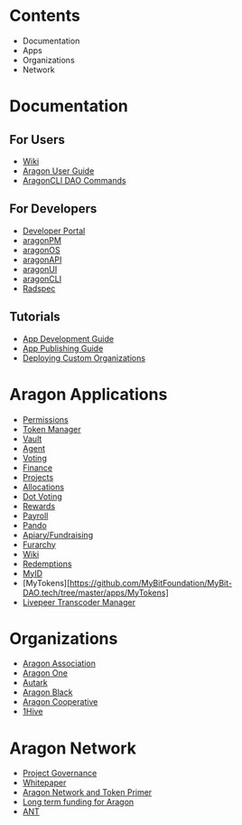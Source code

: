 # Contents

- Documentation
- Apps
- Organizations
- Network

# Documentation

## For Users
- [Wiki](https://wiki.aragon.org)
- [Aragon User Guide](https://wiki.aragon.org/tutorials/Aragon_User_Guide/)
- [AragonCLI DAO Commands](https://hack.aragon.org/docs/cli-dao-commands)

## For Developers
- [Developer Portal](https://hack.aragon.org/docs/getting-started)
- [aragonPM](https://hack.aragon.org/docs/apm-intro.html)
- [aragonOS](https://hack.aragon.org/docs/aragonos-intro.html)
- [aragonAPI](https://hack.aragon.org/docs/api-intro.html)
- [aragonUI](https://hack.aragon.org/docs/aragonui-intro.html)
- [aragonCLI](https://hack.aragon.org/docs/cli-intro)
- [Radspec](https://github.com/aragon/radspec)

## Tutorials
- [App Development Guide](https://hack.aragon.org/docs/tutorial)
- [App Publishing Guide](https://hack.aragon.org/docs/guides-publish)
- [Deploying Custom Organizations](https://hack.aragon.org/docs/guides-custom-deploy)

# Aragon Applications
- [Permissions](https://aragon.helpscoutdocs.com/article/21-permissions)
- [Token Manager](https://aragon.helpscoutdocs.com/article/18-token-manager)
- [Vault](https://github.com/aragon/aragon-apps/tree/master/apps/vault)
- [Agent](https://github.com/aragon/aragon-apps/tree/master/apps/agent)
- [Voting](https://aragon.helpscoutdocs.com/article/19-voting)
- [Finance](https://aragon.helpscoutdocs.com/article/20-finance)
- [Projects](https://github.com/AutarkLabs/planning-suite/tree/dev/apps/projects)
- [Allocations](https://github.com/AutarkLabs/planning-suite/tree/dev/apps/allocations)
- [Dot Voting](https://github.com/AutarkLabs/planning-suite/tree/dev/apps/dot-voting)
- [Rewards](https://github.com/AutarkLabs/planning-suite/tree/dev/apps/rewards)
- [Payroll](https://github.com/aragon/aragon-apps/tree/master/future-apps/payroll)
- [Pando](https://github.com/pandonetwork/pando)
- [Apiary/Fundraising](https://github.com/aragonblack/fundraising)
- [Furarchy](https://github.com/levelkdev/futarchy-app)
- [Wiki](https://github.com/P2PModels/wiki)
- [Redemptions](https://github.com/1Hive/redemptions-app)
- [MyID](https://github.com/MyBitFoundation/MyBit-DAO.tech/tree/master/apps/MyID)
- [MyTokens][https://github.com/MyBitFoundation/MyBit-DAO.tech/tree/master/apps/MyTokens]
- [Livepeer Transcoder Manager](https://github.com/videoDAC/livepeer-aragon)

# Organizations
- [Aragon Association](https://aragon.org)
- [Aragon One](https://aragon.one)
- [Autark](https://www.autark.xyz)
- [Aragon Black](https://www.aragon.black)
- [Aragon Cooperative](https://forum.aragon.org/tags/cooperative)
- [1Hive](https://1hive.org)

# Aragon Network
- [Project Governance](https://aragon.org/project/governance)
- [Whitepaper](https://github.com/aragon/whitepaper)
- [Aragon Network and Token Primer](https://blog.aragon.one/aragon-network-and-token-primer/)
- [Long term funding for Aragon](https://forum.aragon.org/t/revisiting-long-term-funding-models-for-aragon/958)
- [ANT](https://wiki.aragon.org/documentation/aragon_network_token/)
